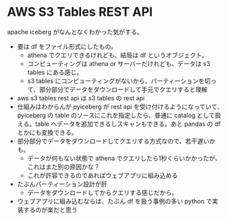# AWS S3 Tables REST API

apache iceberg がなんとなくわかった気がする。

- 要は df をファイル形式にしたもの。
  - athena でクエリできるけれども、結局は df というオブジェクト。
  - コンピューティングは athena or サーバーだけれども、データは s3 tables にある感じ。
  - s3 tables にコンピューティングがないから、パーティーションを切って、部分部分でデータをダウンロードして手元でクエリすると理解
- aws s3 tables rest api は s3 tables の rest api
- 仕組みはわからんが pyiceberg が rest api を受け付けるようになっていて、pyiceberg の table のソースにこれを指定したら、普通に catalog として扱える。table へデータを追加できるしスキャンもできる。あと pandas の df とかにも変換できる。
- 部分部分でデータをダウンロードしてクエリする方式なので、若干遅いかも。
  - データが何もない状態で athena でクエリしたら1秒くらいかかったが、これはまた別の原因かな？
  - これが許容できるのであればウェブアプリに組み込める
- たぶんパーティーション設計が肝
  - データをダウンロードしてからクエリする感じだから。
- ウェブアプリに組み込むならば、たぶん df を扱う事例の多い python で実装するのが楽だと思う
